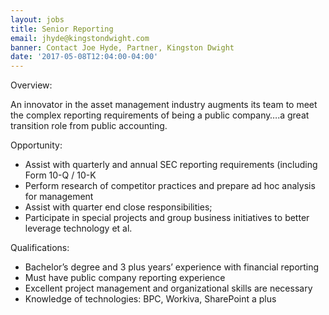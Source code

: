 ```yaml
---
layout: jobs
title: Senior Reporting
email: jhyde@kingstondwight.com
banner: Contact Joe Hyde, Partner, Kingston Dwight
date: '2017-05-08T12:04:00-04:00'
---
```



Overview:

An innovator in the asset management industry augments its team to meet the complex reporting requirements of being a public company….a great transition role from public accounting.

Opportunity:

* Assist with quarterly and annual SEC reporting requirements (including Form 10-Q / 10-K
* Perform research of competitor practices and prepare ad hoc analysis for management
* Assist with quarter end close responsibilities;
* Participate in special projects and group business initiatives to better leverage technology et al.

Qualifications:

* Bachelor’s degree and 3 plus years’ experience with financial reporting
* Must have public company reporting experience
* Excellent project management and organizational skills are necessary
* Knowledge of technologies: BPC, Workiva, SharePoint a plus
